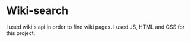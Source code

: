 # Wiki-search
I used wiki's api in order to find wiki pages.
I used JS, HTML and CSS for this project.
